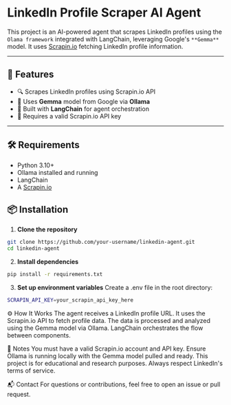 # LinkedIn Profile Scraper AI Agent

This project is an AI-powered agent that scrapes LinkedIn profiles using the `Olama framework` integrated with LangChain, leveraging Google's `**Gemma**` model. It uses [Scrapin.io](https://www.scrapin.io/) fetching LinkedIn profile information.

---

## 🚀 Features

- 🔍 Scrapes LinkedIn profiles using Scrapin.io API
- 🧠 Uses **Gemma** model from Google via **Ollama**
- 🔗 Built with **LangChain** for agent orchestration
- 🔐 Requires a valid Scrapin.io API key

---

## 🛠️ Requirements

- Python 3.10+
- Ollama installed and running
- LangChain
- A [Scrapin.io](https://www.scrapin.io/)

## 📦 Installation
1. **Clone the repository**

```bash
git clone https://github.com/your-username/linkedin-agent.git
cd linkedin-agent
```

2. **Install dependencies**

```bash
pip install -r requirements.txt
```
3. **Set up environment variables**
Create a .env file in the root directory:

```bash
SCRAPIN_API_KEY=your_scrapin_api_key_here
```

⚙️ How It Works
The agent receives a LinkedIn profile URL.
It uses the Scrapin.io API to fetch profile data.
The data is processed and analyzed using the Gemma model via Ollama.
LangChain orchestrates the flow between components.


📄 Notes
You must have a valid Scrapin.io account and API key.
Ensure Ollama is running locally with the Gemma model pulled and ready.
This project is for educational and research purposes. Always respect LinkedIn's terms of service.

📬 Contact
For questions or contributions, feel free to open an issue or pull request.